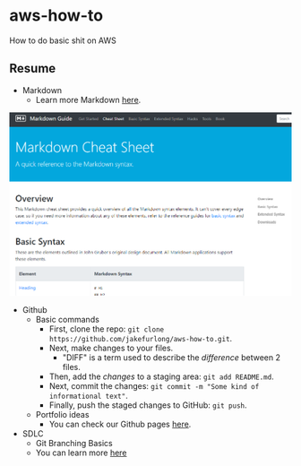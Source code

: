 # aws-how-to

How to do basic shit on AWS

## Resume

- Markdown
  - Learn more Markdown [here](https://www.markdownguide.org/cheat-sheet/).

<img src="./images/markdown-example.png" width="509" height="327">

- Github
  - Basic commands
    - First, clone the repo: `git clone https://github.com/jakefurlong/aws-how-to.git`.
    - Next, make changes to your files.
      - "DIFF" is a term used to describe the *difference* between 2 files.
    - Then, add the *changes* to a staging area: `git add README.md`.
    - Next, commit the changes: `git commit -m "Some kind of informational text"`.
    - Finally, push the staged changes to GitHub: `git push`.
  - Portfolio ideas
    - You can check our Github pages [here](https://pages.github.com/).
- SDLC
  - Git Branching Basics
  - You can learn more [here](https://www.youtube.com/watch?v=QV0kVNvkMxc)